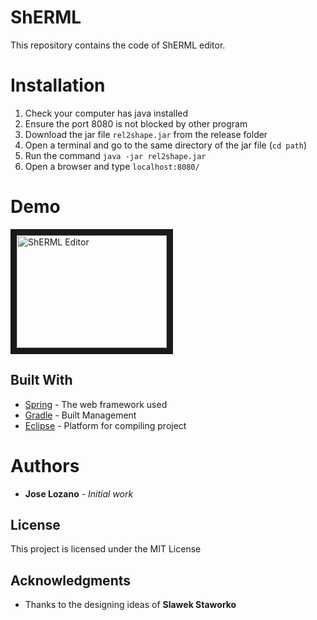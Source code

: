 # ShERML
This repository contains the code of ShERML editor.
# Installation #
1. Check your computer has java installed
3. Ensure the port 8080 is not blocked by other program
2. Download the jar file ```rel2shape.jar``` from the release folder 
3. Open a terminal  and go to the same directory of the jar file (```cd path```)
4. Run the command 
```java -jar rel2shape.jar```
5. Open a browser and type
```localhost:8080/```

# Demo #
<a href="http://www.youtube.com/watch?feature=player_embedded&v=6llcKyTgEpw
" target="_blank"><img src="http://img.youtube.com/vi/6llcKyTgEpw/0.jpg" 
alt="ShERML Editor" width="240" height="180" border="10" /></a>

## Built With
* [Spring](https://spring.io/) - The web framework used
* [Gradle](https://gradle.org/) - Built Management
* [Eclipse](https://www.eclipse.org/) - Platform for compiling project

# Authors #
* **Jose Lozano** - *Initial work*

## License
This project is licensed under the MIT License

## Acknowledgments
* Thanks to the designing ideas of **Slawek Staworko** 
